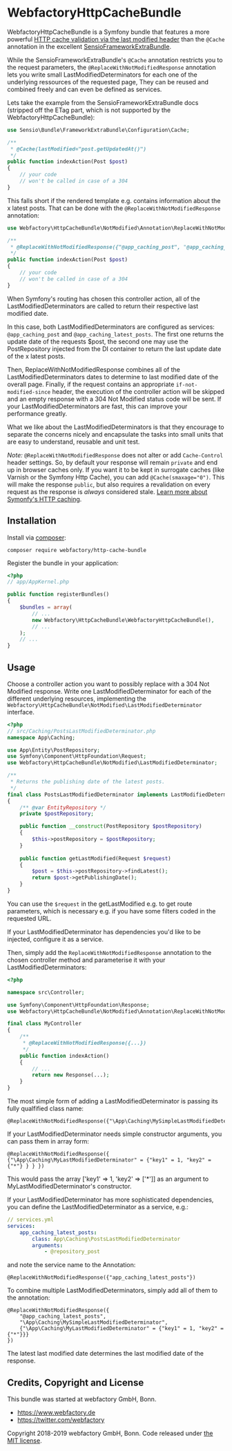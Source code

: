 # WebfactoryHttpCacheBundle

WebfactoryHttpCacheBundle is a Symfony bundle that features a more
powerful [HTTP cache validation via the last modified header] than the
```@Cache``` annotation in the excellent [SensioFrameworkExtraBundle].

[HTTP cache validation via the last modified header]: https://symfony.com/doc/current/http_cache/validation.html#validation-with-the-last-modified-header
[SensioFrameworkExtraBundle]: https://symfony.com/doc/current/bundles/SensioFrameworkExtraBundle/annotations/cache.html

While the SensioFrameworkExtraBundle's ```@Cache``` annotation restricts
you to the request parameters, the ```@ReplaceWithNotModifiedResponse```
annotation lets you write small LastModifiedDeterminators for each one
of the underlying ressources of the requested page, They can be reused
and combined freely and can even be defined as services.

Lets take the example from the SensioFrameworkExtraBundle docs (stripped
off the ETag part, which is not supported by the
WebfactoryHttpCacheBundle):

```php
use Sensio\Bundle\FrameworkExtraBundle\Configuration\Cache;

/**
 * @Cache(lastModified="post.getUpdatedAt()")
 */
public function indexAction(Post $post)
{
    // your code
    // won't be called in case of a 304
}
```

This falls short if the rendered template e.g. contains information
about the x latest posts. That can be done with the
```@ReplaceWithNotModifiedResponse``` annotation:

```php
use Webfactory\HttpCacheBundle\NotModified\Annotation\ReplaceWithNotModifiedResponse;

/**
 * @ReplaceWithNotModifiedResponse({"@app_caching_post", "@app_caching_latest_posts"})
 */
public function indexAction(Post $post)
{
    // your code
    // won't be called in case of a 304
}
```

When Symfony's routing has chosen this controller action, all of the
LastModifiedDeterminators are called to return their respective last
modified date.

In this case, both LastModifiedDeterminators are configured as services:
```@app_caching_post``` and ```@app_caching_latest_posts```. The first
one returns the update date of the requests $post, the second one may
use the PostRepository injected from the DI container to return the last
update date of the x latest posts.

Then, ReplaceWithNotModifiedResponse combines all of the
LastModifiedDeterminators dates to determine to last modified date of
the overall page. Finally, if the request contains an appropriate
```if-not-modified-since``` header, the execution of the controller
action will be skipped and an empty response with a 304 Not Modified
status code will be sent. If your LastModifiedDeterminators are fast,
this can improve your performance greatly.

What we like about the LastModifiedDeterminators is that they encourage
to separate the concerns nicely and encapsulate the tasks into small
units that are easy to understand, reusable and unit test.
   
*Note:* `@ReplaceWithNotModifiedResponse` does not alter or add
`Cache-Control` header settings. So, by default your response will
remain `private` and end up in browser caches only. If you want it to be
kept in surrogate caches (like Varnish or the Symfony Http Cache), you
can add `@Cache(smaxage="0")`. This will make the response `public`, but
also requires a revalidation on every request as the response is
*always* considered stale. [Learn more about Symonfy's HTTP caching].

[Learn more about Symonfy's HTTP caching]: http://symfony.com/doc/current/book/http_cache.html

 

## Installation

Install via [composer](https://getcomposer.org/):

    composer require webfactory/http-cache-bundle

Register the bundle in your application:

```php
<?php
// app/AppKernel.php

public function registerBundles()
{
    $bundles = array(
        // ...
        new Webfactory\HttpCacheBundle\WebfactoryHttpCacheBundle(),
        // ...
    );
    // ...
}
```



## Usage

Choose a controller action you want to possibly replace with a 304 Not Modified response. Write one LastModifiedDeterminator for each
of the different underlying resources, implementing the ```Webfactory\HttpCacheBundle\NotModified\LastModifiedDeterminator``` interface.

```php
<?php
// src/Caching/PostsLastModifiedDeterminator.php
namespace App\Caching;

use App\Entity\PostRepository;
use Symfony\Component\HttpFoundation\Request;
use Webfactory\HttpCacheBundle\NotModified\LastModifiedDeterminator;

/**
 * Returns the publishing date of the latest posts.
 */
final class PostsLastModifiedDeterminator implements LastModifiedDeterminator
{
    /** @var EntityRepository */
    private $postRepository;

    public function __construct(PostRepository $postRepository)
    {
        $this->postRepository = $postRepository;
    }
    
    public function getLastModified(Request $request)
    {
        $post = $this->postRepository->findLatest();
        return $post->getPublishingDate();
    }
}
```

You can use the ```$request``` in the getLastModified e.g. to get route parameters, which is necessary e.g. if you have
some filters coded in the requested URL.

If your LastModifiedDeterminator has dependencies you'd like to be injected, configure it as a service.

Then, simply add the ```ReplaceWithNotModifiedResponse``` annotation to the chosen controller method and parameterise it
with your LastModifiedDeterminators:

```php
<?php

namespace src\Controller;

use Symfony\Component\HttpFoundation\Response;
use Webfactory\HttpCacheBundle\NotModified\Annotation\ReplaceWithNotModifiedResponse;

final class MyController
{
    /**
     * @ReplaceWithNotModifiedResponse({...})
     */
    public function indexAction()
    {
        // ...
        return new Response(...);
    }
}
```

The most simple form of adding a LastModifiedDeterminator is passing its fully qualfified class name:

    @ReplaceWithNotModifiedResponse({"\App\Caching\MySimpleLastModifiedDeterminator"})

If your LastModifiedDeterminator needs simple constructor arguments, you can pass them in array form:

    @ReplaceWithNotModifiedResponse({ {"\App\Caching\MyLastModifiedDeterminator" = {"key1" = 1, "key2" = {"*"} } } })

This would pass the array ['key1' => 1, 'key2' => ['*']] as an argument to MyLastModifiedDeterminator's constructor.

If your LastModifiedDeterminator has more sophisticated dependencies, you can define the LastModifiedDeterminator as a service, e.g.:

```yaml
// services.yml
services:
    app_caching_latest_posts:
        class: App\Caching\PostsLastModifiedDeterminator
        arguments:
            - @repository_post
```

and note the service name to the Annotation:

    @ReplaceWithNotModifiedResponse({"app_caching_latest_posts"})

To combine multiple LastModifiedDeterminators, simply add all of them to the annotation:
 
    @ReplaceWithNotModifiedResponse({
        "@app_caching_latest_posts",
        "\App\Caching\MySimpleLastModifiedDeterminator",
        {"\App\Caching\MyLastModifiedDeterminator" = {"key1" = 1, "key2" = {"*"}}}
    })
 
The latest last modified date determines the last modified date of the response.

## Credits, Copyright and License

This bundle was started at webfactory GmbH, Bonn.

- <https://www.webfactory.de>
- <https://twitter.com/webfactory>

Copyright 2018-2019 webfactory GmbH, Bonn. Code released under [the MIT license](LICENSE).

